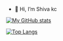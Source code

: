 - 👋 Hi, I’m Shiva kc

[![My GitHub stats](https://github-readme-stats.vercel.app/api?username=shiva7&count_private=true&show_icons=true&theme=radical)](https://github.com/shivakc7/github-readme-stats)


[![Top Langs](https://github-readme-stats.vercel.app/api/top-langs/?username=anuraghazra)](https://github.com/Shivakc7/github-readme-stats)

